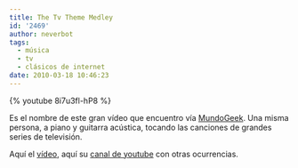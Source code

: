 ```yaml
---
title: The Tv Theme Medley
id: '2469'
author: neverbot
tags:
  - música
  - tv
  - clásicos de internet
date: 2010-03-18 10:46:23
---
```


{% youtube 8i7u3fl-hP8 %}

Es el nombre de este gran vídeo que encuentro vía [MundoGeek](http://mundogeek.net/archivos/2010/03/18/popurri-de-series-de-television/). Una misma persona, a piano y guitarra acústica, tocando las canciones de grandes series de televisión.

Aquí el [vídeo](http://www.youtube.com/watch?v=8i7u3fl-hP8), aquí su [canal de youtube](http://www.youtube.com/user/Freddie25) con otras ocurrencias.
